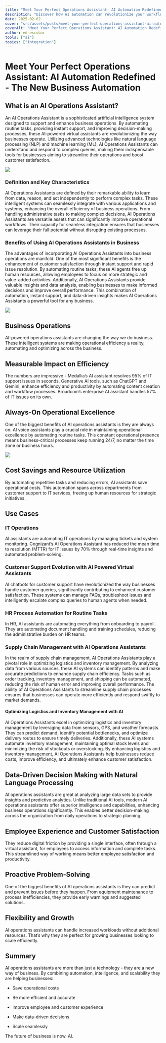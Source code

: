 ```yaml
---
title: "Meet Your Perfect Operations Assistant: AI Automation Redefined"
description: "Discover how AI automation can revolutionize your workflow and enhance your productivity. Find the perfect operations assistant for your needs—read more!"
date: 2025-02-02
cover: "src/assets/posts/meet-your-perfect-operations-assistant-ai-automation-redefined.png"
coverAlt: "Meet Your Perfect Operations Assistant: AI Automation Redefined"
author: ed-escobar
tools: ["ai"]
topics: ["integration"]
---
```


# Meet Your Perfect Operations Assistant: AI Automation Redefined - The New Business Automation

## What is an AI Operations Assistant?

An AI Operations Assistant is a sophisticated artificial intelligence system designed to support and enhance business operations. By automating routine tasks, providing instant support, and improving decision-making processes, these AI-powered virtual assistants are revolutionizing the way businesses operate. Utilizing advanced technologies like natural language processing (NLP) and machine learning (ML), AI Operations Assistants can understand and respond to complex queries, making them indispensable tools for businesses aiming to streamline their operations and boost customer satisfaction.

![](https://images.surferseo.art/b0477456-dd23-41cc-ae7d-1ac302cf9871.png)

### Definition and Key Characteristics

AI Operations Assistants are defined by their remarkable ability to learn from data, reason, and act independently to perform complex tasks. These intelligent systems can seamlessly integrate with various applications and systems, enhancing the overall efficiency of business operations. From handling administrative tasks to making complex decisions, AI Operations Assistants are versatile assets that can significantly improve operational workflows. Their capacity for seamless integration ensures that businesses can leverage their full potential without disrupting existing processes.

### Benefits of Using AI Operations Assistants in Business

The advantages of incorporating AI Operations Assistants into business operations are manifold. One of the most significant benefits is the enhancement of customer satisfaction through instant support and rapid issue resolution. By automating routine tasks, these AI agents free up human resources, allowing employees to focus on more strategic and value-added activities. Additionally, AI Operations Assistants provide valuable insights and data analysis, enabling businesses to make informed decisions and improve overall performance. This combination of automation, instant support, and data-driven insights makes AI Operations Assistants a powerful tool for any business.

![](https://images.surferseo.art/9c97c66b-64c5-4a42-bfe3-7bbe05fdb646.png)

## Business Operations

AI-powered operations assistants are changing the way we do business. These intelligent systems are making operational efficiency a reality, automating and optimizing across the business.

## Measurable Impact on Efficiency

The numbers are impressive - Medallia’s AI assistant resolves 95% of IT support issues in seconds. Generative AI tools, such as ChatGPT and Gemini, enhance efficiency and productivity by automating content creation and workflow processes. Broadcom’s enterprise AI assistant handles 57% of IT issues on its own.

## Always-On Operational Excellence

One of the biggest benefits of AI operations assistants is they are always on. AI voice assistants play a crucial role in maintaining operational excellence by automating routine tasks. This constant operational presence means business-critical processes keep running 24/7, no matter the time zone or business hours.

![](https://images.surferseo.art/516d7838-8b58-4deb-961e-07f13efa8dd5.png)

## Cost Savings and Resource Utilization

By automating repetitive tasks and reducing errors, AI assistants save operational costs. This automation spans across departments from customer support to IT services, freeing up human resources for strategic initiatives.

## Use Cases

### IT Operations

AI assistants are automating IT operations by managing tickets and system monitoring. Cognizant’s AI Operations Assistant has reduced the mean time to resolution (MTTR) for IT issues by 70% through real-time insights and automated problem-solving.

### Customer Support Evolution with AI Powered Virtual Assistants

AI chatbots for customer support have revolutionized the way businesses handle customer queries, significantly contributing to enhanced customer satisfaction. These systems can manage FAQs, troubleshoot issues and intelligently escalate complex queries to human agents when needed.

### HR Process Automation for Routine Tasks

In HR, AI assistants are automating everything from onboarding to payroll. They are automating document handling and training schedules, reducing the administrative burden on HR teams.

### Supply Chain Management with AI Operations Assistants

In the realm of supply chain management, AI Operations Assistants play a pivotal role in optimizing logistics and inventory management. By analyzing data from various sources, these AI systems can identify patterns and make accurate predictions to enhance supply chain efficiency. Tasks such as order tracking, inventory management, and shipping can be automated, reducing the risk of human error and improving overall performance. The ability of AI Operations Assistants to streamline supply chain processes ensures that businesses can operate more efficiently and respond swiftly to market demands.

#### Optimizing Logistics and Inventory Management with AI

AI Operations Assistants excel in optimizing logistics and inventory management by leveraging data from sensors, GPS, and weather forecasts. They can predict demand, identify potential bottlenecks, and optimize delivery routes to ensure timely deliveries. Additionally, these AI systems automate inventory management, maintaining optimal stock levels and minimizing the risk of stockouts or overstocking. By enhancing logistics and inventory management, AI Operations Assistants help businesses reduce costs, improve efficiency, and ultimately enhance customer satisfaction.

## Data-Driven Decision Making with Natural Language Processing

AI operations assistants are great at analyzing large data sets to provide insights and predictive analytics. Unlike traditional AI tools, modern AI operations assistants offer superior intelligence and capabilities, enhancing business operations significantly. This enables better decision-making across the organization from daily operations to strategic planning.

## Employee Experience and Customer Satisfaction

They reduce digital friction by providing a single interface, often through a virtual assistant, for employees to access information and complete tasks. This streamlined way of working means better employee satisfaction and productivity.

## Proactive Problem-Solving

One of the biggest benefits of AI operations assistants is they can predict and prevent issues before they happen. From equipment maintenance to process inefficiencies, they provide early warnings and suggested solutions.

## Flexibility and Growth

AI operations assistants can handle increased workloads without additional resources. That’s why they are perfect for growing businesses looking to scale efficiently.

## Summary

AI operations assistants are more than just a technology - they are a new way of business. By combining automation, intelligence, and scalability they are helping businesses:

- Save operational costs

- Be more efficient and accurate

- Improve employee and customer experience

- Make data-driven decisions

- Scale seamlessly

The future of business is now. AI.
